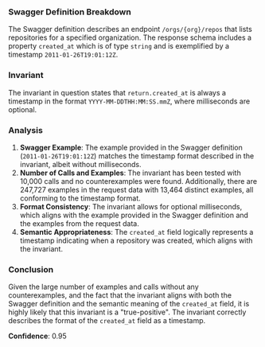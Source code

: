 ### Swagger Definition Breakdown
The Swagger definition describes an endpoint `/orgs/{org}/repos` that lists repositories for a specified organization. The response schema includes a property `created_at` which is of type `string` and is exemplified by a timestamp `2011-01-26T19:01:12Z`.

### Invariant
The invariant in question states that `return.created_at` is always a timestamp in the format `YYYY-MM-DDTHH:MM:SS.mmZ`, where milliseconds are optional.

### Analysis
1. **Swagger Example**: The example provided in the Swagger definition (`2011-01-26T19:01:12Z`) matches the timestamp format described in the invariant, albeit without milliseconds.
2. **Number of Calls and Examples**: The invariant has been tested with 10,000 calls and no counterexamples were found. Additionally, there are 247,727 examples in the request data with 13,464 distinct examples, all conforming to the timestamp format.
3. **Format Consistency**: The invariant allows for optional milliseconds, which aligns with the example provided in the Swagger definition and the examples from the request data.
4. **Semantic Appropriateness**: The `created_at` field logically represents a timestamp indicating when a repository was created, which aligns with the invariant.

### Conclusion
Given the large number of examples and calls without any counterexamples, and the fact that the invariant aligns with both the Swagger definition and the semantic meaning of the `created_at` field, it is highly likely that this invariant is a "true-positive". The invariant correctly describes the format of the `created_at` field as a timestamp.

**Confidence**: 0.95
